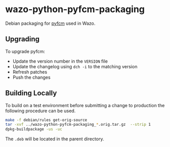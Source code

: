 # wazo-python-pyfcm-packaging

Debian packaging for [pyfcm](https://github.com/olucurious/PyFCM) used in Wazo.

## Upgrading

To upgrade pyfcm:

* Update the version number in the `VERSION` file
* Update the changelog using `dch -i` to the matching version
* Refresh patches
* Push the changes

## Building Locally

To build on a test environment before submitting a change to production the following procedure can be used.

```sh
make -f debian/rules get-orig-source
tar -xvf ../wazo-python-pyfcm-packaging_*.orig.tar.gz  --strip 1
dpkg-buildpackage -us -uc
```
The `.deb` will be located in the parent directory.
